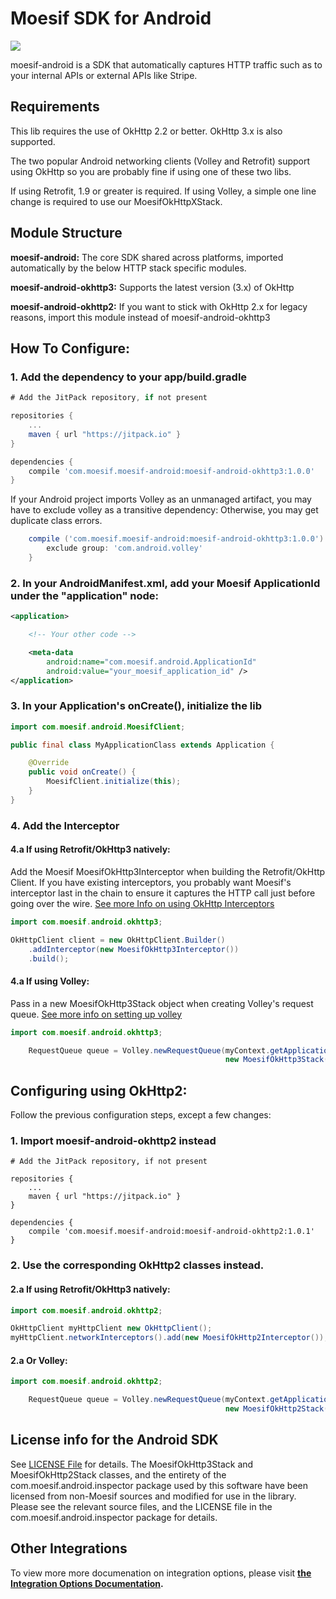 # Moesif SDK for Android


[![](https://jitpack.io/v/Moesif/moesif-android.svg)](https://jitpack.io/#Moesif/moesif-android)

moesif-android is a SDK that automatically captures HTTP traffic such as to your internal APIs or external APIs like Stripe.


## Requirements
This lib requires the use of OkHttp 2.2 or better. OkHttp 3.x is also supported.

The two popular Android networking clients (Volley and Retrofit) support using OkHttp so you are probably fine if using one of these two libs.

If using Retrofit, 1.9 or greater is required.
If using Volley, a simple one line change is required to use our MoesifOkHttpXStack.

## Module Structure
__moesif-android:__
The core SDK shared across platforms, imported automatically by the below HTTP stack specific modules.

__moesif-android-okhttp3:__
Supports the latest version (3.x) of OkHttp

__moesif-android-okhttp2:__
If you want to stick with OkHttp 2.x for legacy reasons, import this module instead of moesif-android-okhttp3

## How To Configure:

### 1. Add the dependency to your app/build.gradle
```gradle
# Add the JitPack repository, if not present

repositories {
    ...
    maven { url "https://jitpack.io" }
}

dependencies {
    compile 'com.moesif.moesif-android:moesif-android-okhttp3:1.0.0'
}
```

If your Android project imports Volley as an unmanaged artifact, you may have to exclude volley as a transitive dependency:
Otherwise, you may get duplicate class errors.
```gradle
    compile ('com.moesif.moesif-android:moesif-android-okhttp3:1.0.0') {
        exclude group: 'com.android.volley'
    }
```

### 2. In your AndroidManifest.xml, add your Moesif ApplicationId under the "application" node:

```xml
<application>

    <!-- Your other code -->

    <meta-data
        android:name="com.moesif.android.ApplicationId"
        android:value="your_moesif_application_id" />
</application>
```

### 3. In your Application's onCreate(), initialize the lib

```java
import com.moesif.android.MoesifClient;

public final class MyApplicationClass extends Application {

    @Override
    public void onCreate() {
        MoesifClient.initialize(this);
    }
}
```


### 4. Add the Interceptor

#### 4.a If using Retrofit/OkHttp3 natively:
Add the Moesif MoesifOkHttp3Interceptor when building the Retrofit/OkHttp Client.
If you have existing interceptors, you probably want Moesif's interceptor last in the chain to ensure it captures the HTTP call
just before going over the wire.
[See more Info on using OkHttp Interceptors](https://github.com/square/okhttp/wiki/Interceptors)


```java
import com.moesif.android.okhttp3;

OkHttpClient client = new OkHttpClient.Builder()
    .addInterceptor(new MoesifOkHttp3Interceptor())
    .build();

```

#### 4.a If using Volley:
Pass in a new MoesifOkHttp3Stack object when creating Volley's request queue.
[See more info on setting up volley](https://developer.android.com/training/volley/requestqueue.html)


```java
import com.moesif.android.okhttp3;

    RequestQueue queue = Volley.newRequestQueue(myContext.getApplicationContext(),
                                                new MoesifOkHttp3Stack());

```

## Configuring using OkHttp2:
Follow the previous configuration steps, except a few changes:

### 1. Import moesif-android-okhttp2 instead
```
# Add the JitPack repository, if not present

repositories {
    ...
    maven { url "https://jitpack.io" }
}

dependencies {
    compile 'com.moesif.moesif-android:moesif-android-okhttp2:1.0.1'
}
```

### 2. Use the corresponding OkHttp2 classes instead.

#### 2.a If using Retrofit/OkHttp3 natively:
```java
import com.moesif.android.okhttp2;

OkHttpClient myHttpClient new OkHttpClient();
myHttpClient.networkInterceptors().add(new MoesifOkHttp2Interceptor());

```

#### 2.a Or Volley:
```java
import com.moesif.android.okhttp2;

    RequestQueue queue = Volley.newRequestQueue(myContext.getApplicationContext(),
                                                new MoesifOkHttp2Stack(new OkHttpClient()));

```

## License info for the Android SDK
See [LICENSE File](https://raw.githubusercontent.com/Moesif/moesif-android/master/LICENSE) for details. The MoesifOkHttp3Stack and
MoesifOkHttp2Stack classes, and the entirety of the com.moesif.android.inspector package used by this
software have been licensed from non-Moesif sources and modified
for use in the library. Please see the relevant source files, and the
LICENSE file in the com.moesif.android.inspector package for details.

## Other Integrations

To view more more documenation on integration options, please visit __[the Integration Options Documentation](https://www.moesif.com/docs/getting-started/integration-options/).__ 
